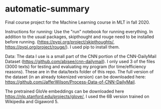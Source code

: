 # automatic-summary
Final course project for the Machine Learning course in MLT in fall 2020.

Instructions for running:
Use the "run" notebook for running everything. In addition to the usual packages, skipthought and rouge need to be installed before running. (https://pypi.org/project/skipthoughts/, https://pypi.org/project/rouge/). I used pip to install them. 

Data: 
The data I use is a small part of the CNN portion of the CNN-DailyMail Dataset (https://github.com/abisee/cnn-dailymail). I only used 3 of the files (3000 texts) for testing and evaluating my program (for time/efficiency reasons). These are in the data/texts folder of this repo. The full version of the dataset (in an already tokenized version) can be downloaded here: https://github.com/JafferWilson/Process-Data-of-CNN-DailyMail. 

The pretrained GloVe embeddings can be downloaded here https://nlp.stanford.edu/projects/glove/, I used the 6B version trained on Wikipedia and Gigaword 5. 





